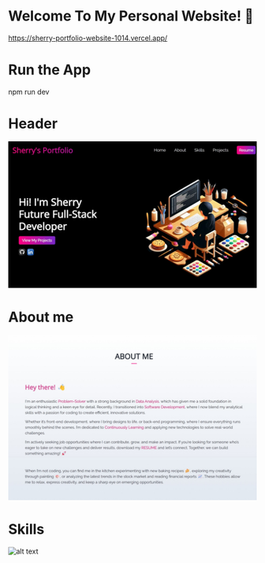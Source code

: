 # Welcome To My Personal Website! 🎉

https://sherry-portfolio-website-1014.vercel.app/

# Run the App
npm run dev

# Header
![alt text](Screenshot_31-8-2024_183410_sherry-portfolio-website-1014.vercel.app.jpeg)

# About me
![alt text](Screenshot_31-8-2024_183743_sherry-portfolio-website-1014.vercel.app.jpeg)

# Skills
![alt text](<my skills video.gif>)